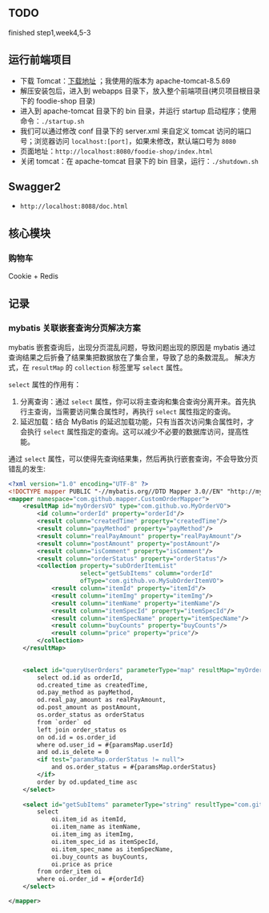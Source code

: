 ## TODO
finished step1,week4,5-3

## 运行前端项目

- 下载 Tomcat：[下载地址](https://tomcat.apache.org/) ；我使用的版本为 apache-tomcat-8.5.69
- 解压安装包后，进入到 webapps 目录下，放入整个前端项目(拷贝项目根目录下的 foodie-shop 目录)
- 进入到 apache-tomcat 目录下的 bin 目录，并运行 startup 启动程序；使用命令：`./startup.sh`
- 我们可以通过修改 conf 目录下的 server.xml 来自定义 tomcat 访问的端口号；浏览器访问 `localhost:[port]`，如果未修改，默认端口号为 `8080`
- 页面地址：`http://localhost:8080/foodie-shop/index.html`
- 关闭 tomcat：在 apache-tomcat 目录下的 bin 目录，运行：`./shutdown.sh`

## Swagger2 
- `http://localhost:8088/doc.html`

## 核心模块
### 购物车
Cookie + Redis
## 记录
### mybatis 关联嵌套查询分页解决方案
mybatis 嵌套查询后，出现分页混乱问题，导致问题出现的原因是 mybatis 通过查询结果之后折叠了结果集把数据放在了集合里，导致了总的条数混乱。
解决方式，在 `resultMap` 的 `collection` 标签里写 `select` 属性。

`select` 属性的作用有：
1. 分离查询：通过 `select` 属性，你可以将主查询和集合查询分离开来。首先执行主查询，当需要访问集合属性时，再执行 `select` 属性指定的查询。
2. 延迟加载：结合 MyBatis 的延迟加载功能，只有当首次访问集合属性时，才会执行 `select` 属性指定的查询。这可以减少不必要的数据库访问，提高性能。

通过 `select` 属性，可以使得先查询结果集，然后再执行嵌套查询，不会导致分页错乱的发生:
```xml
<?xml version="1.0" encoding="UTF-8" ?>
<!DOCTYPE mapper PUBLIC "-//mybatis.org//DTD Mapper 3.0//EN" "http://mybatis.org/dtd/mybatis-3-mapper.dtd" >
<mapper namespace="com.github.mapper.CustomOrderMapper">
    <resultMap id="myOrdersVO" type="com.github.vo.MyOrderVO">
        <id column="orderId" property="orderId"/>
        <result column="createdTime" property="createdTime"/>
        <result column="payMethod" property="payMethod"/>
        <result column="realPayAmount" property="realPayAmount"/>
        <result column="postAmount" property="postAmount"/>
        <result column="isComment" property="isComment"/>
        <result column="orderStatus" property="orderStatus"/>
        <collection property="subOrderItemList"
                    select="getSubItems" column="orderId"
                    ofType="com.github.vo.MySubOrderItemVO">
            <result column="itemId" property="itemId"/>
            <result column="itemImg" property="itemImg"/>
            <result column="itemName" property="itemName"/>
            <result column="itemSpecId" property="itemSpecId"/>
            <result column="itemSpecName" property="itemSpecName"/>
            <result column="buyCounts" property="buyCounts"/>
            <result column="price" property="price"/>
        </collection>
    </resultMap>
    

    <select id="queryUserOrders" parameterType="map" resultMap="myOrdersVO">
        select od.id as orderId,
        od.created_time as createdTime,
        od.pay_method as payMethod,
        od.real_pay_amount as realPayAmount,
        od.post_amount as postAmount,
        os.order_status as orderStatus
        from `order` od
        left join order_status os
        on od.id = os.order_id
        where od.user_id = #{paramsMap.userId}
        and od.is_delete = 0
        <if test="paramsMap.orderStatus != null">
            and os.order_status = #{paramsMap.orderStatus}
        </if>
        order by od.updated_time asc
    </select>
    
    <select id="getSubItems" parameterType="string" resultType="com.github.vo.MySubOrderItemVO">
        select
            oi.item_id as itemId,
            oi.item_name as itemName,
            oi.item_img as itemImg,
            oi.item_spec_id as itemSpecId,
            oi.item_spec_name as itemSpecName,
            oi.buy_counts as buyCounts,
            oi.price as price
        from order_item oi
        where oi.order_id = #{orderId}
    </select>

</mapper>
```
     